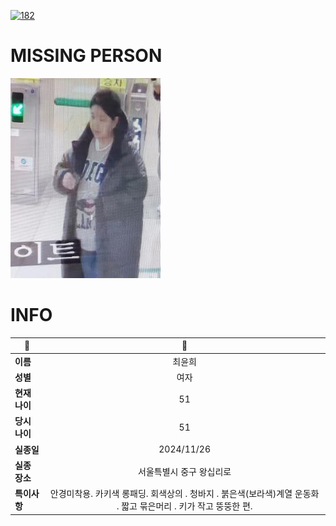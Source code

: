 [![182](https://img.shields.io/badge/%EC%8B%A4%EC%A2%85%EC%8B%A0%EA%B3%A0%EB%8A%94%20%EA%B5%AD%EB%B2%88%EC%97%86%EC%9D%B4-182-blue)](http://safe182.go.kr/index.do)

# MISSING PERSON

<img src="./missing_person.jpg">

# INFO

|🔑|💎|
|--|:--:|
|**이름**|최윤희|
|**성별**|여자|
|**현재 나이**|51|
|**당시 나이**|51|
|**실종일**|2024/11/26|
|**실종 장소**|서울특별시 중구 왕십리로 |
|**특이사항**|안경미착용. 카키색 롱패딩. 회색상의 .  청바지 . 붉은색(보라색)계열 운동화 . 짧고 묶은머리 . 키가 작고 뚱뚱한 편.|
